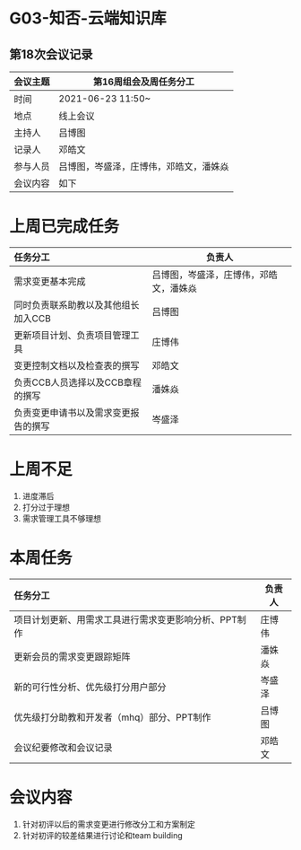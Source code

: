 # G03-知否-云端知识库

## 第18次会议记录

| 会议主题   | 第16周组会及周任务分工 |
| :-------  | ---------------------------- |
| 时间      | 2021-06-23 11:50~ |
| 地点      | 线上会议               |
| 主持人    | 吕博图                 |
| 记录人    | 邓皓文                    |
| 参与人员  | 吕博图，岑盛泽，庄博伟，邓皓文，潘姝焱 |
| 会议内容  | 如下                         |

# 上周已完成任务

| 任务分工                             | 负责人                                 |
| :----------------------------------- | -------------------------------------- |
| 需求变更基本完成                     | 吕博图，岑盛泽，庄博伟，邓皓文，潘姝焱 |
| 同时负责联系助教以及其他组⻓加入CCB  | 吕博图                                 |
| 更新项目计划、负责项目管理工具       | 庄博伟                                 |
| 变更控制⽂档以及检查表的撰写         | 邓皓文                                 |
| 负责CCB⼈员选择以及CCB章程的撰写     | 潘姝焱                                 |
| 负责变更申请书以及需求变更报告的撰写 | 岑盛泽                                 |
# 上周不足

1. 进度滞后
2. 打分过于理想
3. 需求管理工具不够理想

# 本周任务

| 任务分工                                              | 负责人 |
| :---------------------------------------------------- | ------ |
| 项目计划更新、用需求工具进行需求变更影响分析、PPT制作 | 庄博伟 |
| 更新会员的需求变更跟踪矩阵                            | 潘姝焱 |
| 新的可行性分析、优先级打分用户部分                    | 岑盛泽 |
| 优先级打分助教和开发者（mhq）部分、PPT制作            | 吕博图 |
| 会议纪要修改和会议记录                                | 邓皓文 |



# 会议内容

1. 针对初评以后的需求变更进行修改分工和方案制定
2. 针对初评的较差结果进行讨论和team building
